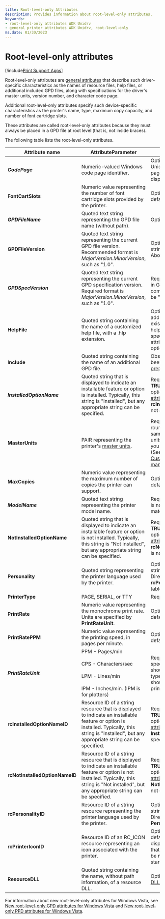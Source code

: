```yaml
---
title: Root-level-only Attributes
description: Provides information about root-level-only attributes.
keywords:
- root-level-only attributes WDK Unidrv
- general printer attributes WDK Unidrv, root-level-only
ms.date: 01/30/2023
---
```


# Root-level-only attributes

[!include[Print Support Apps](../includes/print-support-apps.md)]

Root-level-only attributes are [general attributes](general-attributes.md) that describe such driver-specific characteristics as the names of resource files, help files, or additional included GPD files, along with specifications for the driver's master units, version number, and character code page.

Additional root-level-only attributes specify such device-specific characteristics as the printer's name, type, maximum copy capacity, and number of font cartridge slots.

These attributes are called root-level-only attributes because they must always be placed in a GPD file at root level (that is, not inside braces).

The following table lists the root-level-only attributes.

| Attribute name | AttributeParameter | Comments |
|--|--|--|
| ***CodePage*** | Numeric-valued Windows code page identifier. | Optional. If not specified, Unicode is used. The code page is applied to all displayed strings. |
| **FontCartSlots** | Numeric value representing the number of font cartridge slots provided by the printer. | Optional. If not specified, the default value is zero. |
| ***GPDFileName*** | Quoted text string representing the GPD file name (without path). | Optional. |
| **GPDFileVersion** | Quoted text string representing the current GPD file version. Recommended format is *MajorVersion*.*MinorVersion*, such as "1.0". | Optional. If specified, this string is displayed in Unidrv's About dialog box. |
| ***GPDSpecVersion*** | Quoted text string representing the current GPD specification version. Required format is *MajorVersion*.*MinorVersion*, such as "1.0". | Required. Must be first entry in GPD file, before any comments.This value must be "1.0" for Windows 2000. |
| **HelpFile** | Quoted string containing the name of a customized help file, with a .hlp extension. | Optional. If included, it can add topics or overwrite existing topics in Unidrv's help file. Help file indexes are specified by *HelpIndex attributes for features and options. |
| **Include** | Quoted string containing the name of an additional GPD file. | Obsolete. This entry has been redefined as a [preprocessor directive](preprocessor-directives.md). |
| ***InstalledOptionName*** | Quoted string that is displayed to indicate an installable feature or option is installed. Typically, this string is "Installed", but any appropriate string can be specified. | Required if *Installable? is **TRUE** for any features or options (see [Feature attributes](feature-attributes.md)), and if **rcInstalledOptionNameID** is not specified. |
| **MasterUnits** | PAIR representing the printer's [master units](master-units.md). | Required. To reduce potential round-off errors, use the same values for resolution units in font metrics data that you specify for **MasterUnits**. (See Unidrv Font Metrics in [Customized font management](customized-font-management.md).) |
| **MaxCopies** | Numeric value representing the maximum number of copies the printer can support. | Optional. If not specified, the default value is 1. |
| ***ModelName*** | Quoted text string representing the printer model name. | Required if **rcModelNameID** is not specified. String must match name in setup.inf. |
| **NotInstalledOptionName** | Quoted string that is displayed to indicate an installable feature or option is not installed. Typically, this string is "Not installed", but any appropriate string can be specified. | Required if **Installable?** is **TRUE** for any features or options (see [Feature attributes](feature-attributes.md)), and if **rcNotInstalledOptionNameID** is not specified. |
| **Personality** | Quoted string representing the printer language used by the printer. | Optional. If specified, the string is displayed by Directory Services. Also see **rcPersonalityID** below in this table.|
| **PrinterType** | PAGE, SERIAL, or TTY | Required |
| **PrintRate** | Numeric value representing the monochrome print rate. Units are specified by **PrintRateUnit**. | Optional. If not specified, the default value is 0. |
| **PrintRatePPM** | Numeric value representing the printing speed, in pages per minute. | Optional. If not specified, the default value is 0. |
| ***PrintRateUnit*** | PPM - Pages/min<br><br>CPS - Characters/sec<br><br>LPM - Lines/min<br><br>IPM - Inches/min. (IPM is for plotters) | Required if **PrintRate** is specified. The specified unit should match the printer type. For example, PPM should be specified for page printers. |
| **rcInstalledOptionNameID** | Resource ID of a string resource that is displayed to indicate an installable feature or option is installed. Typically, this string is "Installed", but any appropriate string can be specified. | Required if **Installable?** is **TRUE** for any features or options (see [Feature attributes](feature-attributes.md)), and if **InstalledOptionName** is not specified. |
| **rcNotInstalledOptionNameID** | Resource ID of a string resource that is displayed to indicate an installable feature or option is not installed. Typically, this string is "Not installed", but any appropriate string can be specified. | Required if **Installable?** is **TRUE** for any features or options (see [Feature attributes](feature-attributes.md)), and if **NotInstalledOptionName** is not specified. |
| **rcPersonalityID** | Resource ID of a string resource representing the printer language used by the printer. | Optional. If specified, the string is displayed by Directory Services. Also see **Personality**. |
| **rcPrinterIconID** | Resource ID of an RC_ICON resource representing an icon associated with the printer. | Optional. If not specified, a default printer icon is displayed. It is recommended that all RC_ICON resource IDs be numbered contiguously starting with 1. |
| **ResourceDLL** | Quoted string containing the name, without path information, of a resource DLL. | Optional. See [Using resource DLLs in a minidriver](using-resource-dlls-in-a-minidriver.md). |

For information about new root-level-only attributes for Windows Vista, see [New root-level-only GPD attributes for Windows Vista](new-root-level-only-gpd-attributes-for-windows-vista.md) and [New root-level-only PPD attributes for Windows Vista](new-root-level-only-ppd-attributes-for-windows-vista.md).
